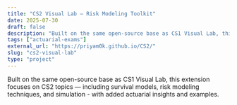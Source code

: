 ```yaml
---
title: "CS2 Visual Lab – Risk Modeling Toolkit"
date: 2025-07-30
draft: false
description: "Built on the same open-source base as CS1 Visual Lab, this extension focuses on CS2 topics — including survival models, risk modeling techniques, and simulation - with added actuarial insights and examples."
tags: ["actuarial-exams"]
external_url: "https://priyam0k.github.io/CS2/"
slug: "cs2-visual-lab"
type: "project"
---
```


Built on the same open-source base as CS1 Visual Lab, this extension focuses on CS2 topics — including survival models, risk modeling techniques, and simulation - with added actuarial insights and examples.